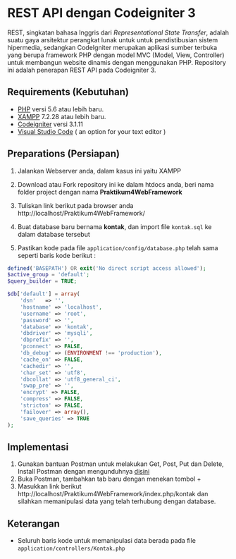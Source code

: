 # REST API dengan Codeigniter 3

REST, singkatan bahasa Inggris dari _Representational State Transfer_, adalah suatu gaya arsitektur perangkat lunak untuk untuk pendistibusian sistem hipermedia, sedangkan CodeIgniter merupakan aplikasi sumber terbuka yang berupa framework PHP dengan model MVC (Model, View, Controller) untuk membangun website dinamis dengan menggunakan PHP. Repository ini adalah penerapan REST API pada Codeigniter 3.

## Requirements (Kebutuhan)
- [PHP](https://php.net/) versi 5.6 atau lebih baru.
- [XAMPP](https://www.apachefriends.org/download.html) 7.2.28 atau lebih baru.
- [Codeigniter](https://codeigniter.com/en/download) versi 3.1.11
- [Visual Studio Code](https://code.visualstudio.com/download) ( an option for your text editor )

## Preparations (Persiapan)
1. Jalankan Webserver anda, dalam kasus ini yaitu XAMPP
2. Download atau Fork repository ini ke dalam htdocs anda, beri nama folder project dengan nama **Praktikum4WebFramework**
3. Tuliskan link berikut pada browser anda http://localhost/Praktikum4WebFramework/


4. Buat database baru bernama **kontak**, dan import file `kontak.sql` ke dalam database tersebut <br>
5. Pastikan kode pada file `application/config/database.php` telah sama seperti baris kode berikut :
``` php
defined('BASEPATH') OR exit('No direct script access allowed');
$active_group = 'default';
$query_builder = TRUE;

$db['default'] = array(
    'dsn'   => '',
    'hostname' => 'localhost',
    'username' => 'root',
    'password' => '',
    'database' => 'kontak',
    'dbdriver' => 'mysqli',
    'dbprefix' => '',
    'pconnect' => FALSE,
    'db_debug' => (ENVIRONMENT !== 'production'),
    'cache_on' => FALSE,
    'cachedir' => '',
    'char_set' => 'utf8',
    'dbcollat' => 'utf8_general_ci',
    'swap_pre' => '',
    'encrypt' => FALSE,
    'compress' => FALSE,
    'stricton' => FALSE,
    'failover' => array(),
    'save_queries' => TRUE
);
```

## Implementasi

1. Gunakan bantuan Postman untuk melakukan Get, Post, Put dan Delete, Install Postman dengan mengunduhnya [disini](https://www.postman.com/downloads/)
2. Buka Postman, tambahkan tab baru dengan menekan tombol + 
3. Masukkan link berikut http://localhost/Praktikum4WebFramework/index.php/kontak dan silahkan memanipulasi data yang telah terhubung dengan database.


## Keterangan
- Seluruh baris kode untuk memanipulasi data berada pada file `application/controllers/Kontak.php`

